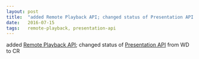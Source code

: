 ```yaml
---
layout: post
title:  "added Remote Playback API; changed status of Presentation API from WD to CR"
date:   2016-07-15
tags:   remote-playback, presentation-api
---
```


added [Remote Playback API](/spec/remote-playback); changed status of [Presentation API](/spec/presentation-api) from WD to CR

